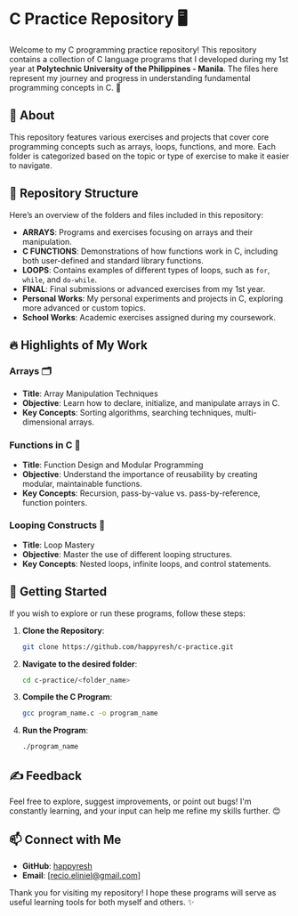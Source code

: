 # C Practice Repository 🖥️

Welcome to my C programming practice repository! This repository contains a collection of C language programs that I developed during my 1st year at **Polytechnic University of the Philippines - Manila**. The files here represent my journey and progress in understanding fundamental programming concepts in C. 🚀

## 🌟 About

This repository features various exercises and projects that cover core programming concepts such as arrays, loops, functions, and more. Each folder is categorized based on the topic or type of exercise to make it easier to navigate.

## 📂 Repository Structure

Here’s an overview of the folders and files included in this repository:

- **ARRAYS**: Programs and exercises focusing on arrays and their manipulation.
- **C FUNCTIONS**: Demonstrations of how functions work in C, including both user-defined and standard library functions.
- **LOOPS**: Contains examples of different types of loops, such as `for`, `while`, and `do-while`.
- **FINAL**: Final submissions or advanced exercises from my 1st year.
- **Personal Works**: My personal experiments and projects in C, exploring more advanced or custom topics.
- **School Works**: Academic exercises assigned during my coursework.

## 🔥 Highlights of My Work

### Arrays 🗂️
- **Title**: Array Manipulation Techniques
- **Objective**: Learn how to declare, initialize, and manipulate arrays in C.
- **Key Concepts**: Sorting algorithms, searching techniques, multi-dimensional arrays.

### Functions in C 🔧
- **Title**: Function Design and Modular Programming
- **Objective**: Understand the importance of reusability by creating modular, maintainable functions.
- **Key Concepts**: Recursion, pass-by-value vs. pass-by-reference, function pointers.

### Looping Constructs 🔁
- **Title**: Loop Mastery
- **Objective**: Master the use of different looping structures.
- **Key Concepts**: Nested loops, infinite loops, and control statements.

## 🚀 Getting Started

If you wish to explore or run these programs, follow these steps:

1. **Clone the Repository**:
   ```bash
   git clone https://github.com/happyresh/c-practice.git
   ```
   
2. **Navigate to the desired folder**:
   ```bash
   cd c-practice/<folder_name>
   ```

3. **Compile the C Program**:
   ```bash
   gcc program_name.c -o program_name
   ```

4. **Run the Program**:
   ```bash
   ./program_name
   ```

## ✍️ Feedback

Feel free to explore, suggest improvements, or point out bugs! I'm constantly learning, and your input can help me refine my skills further. 😊

## 📫 Connect with Me

- **GitHub**: [happyresh](https://github.com/happyresh)
- **Email**: [recio.eliniel@gmail.com]

Thank you for visiting my repository! I hope these programs will serve as useful learning tools for both myself and others. ✨
```
